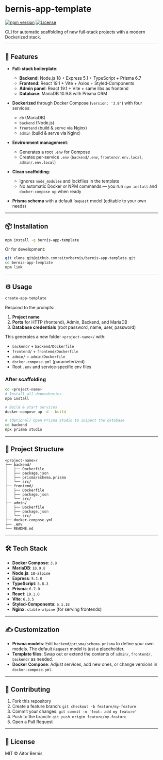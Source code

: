 # bernis-app-template

[![npm version](https://img.shields.io/npm/v/bernis-app-template.svg)](https://www.npmjs.com/package/bernis-app-template) [![License](https://img.shields.io/npm/l/bernis-app-template.svg)](LICENSE)

CLI for automatic scaffolding of new full-stack projects with a modern Dockerized stack.

---

## 🚀 Features

* **Full-stack boilerplate**:

  * **Backend**: Node.js 18 + Express 5.1 + TypeScript + Prisma 6.7
  * **Frontend**: React 19.1 + Vite + Axios + Styled‑Components
  * **Admin panel**: React 19.1 + Vite + same libs as frontend
  * **Database**: MariaDB 10.9.8 with Prisma ORM
* **Dockerized** through Docker Compose (`version: '3.8'`) with four services:

  * `db` (MariaDB)
  * `backend` (Node.js)
  * `frontend` (build & serve via Nginx)
  * `admin` (build & serve via Nginx)
* **Environment management**:

  * Generates a root `.env` for Compose
  * Creates per‑service `.env` (`backend/.env`, `frontend/.env.local`, `admin/.env.local`)
* **Clean scaffolding**:

  * Ignores `node_modules` and lockfiles in the template
  * No automatic Docker or NPM commands — you run `npm install` and `docker-compose up` when ready
* **Prisma schema** with a default `Request` model (editable to your own needs)

---

## 📦 Installation

```bash
npm install -g bernis-app-template
```

Or for development:

```bash
git clone git@github.com:aitorbernis/bernis-app-template.git
cd bernis-app-template
npm link
```

---

## ⚙️ Usage

```bash
create-app-template
```

Respond to the prompts:

1. **Project name**
2. **Ports** for HTTP (frontend), Admin, Backend, and MariaDB
3. **Database credentials** (root password, name, user, password)

This generates a new folder `<project-name>/` with:

* `backend/` + `backend/Dockerfile`
* `frontend/` + `frontend/Dockerfile`
* `admin/` + `admin/Dockerfile`
* `docker-compose.yml` (parameterized)
* Root `.env` and service‑specific env files

### After scaffolding

```bash
cd <project-name>
# Install all dependencies
npm install

# Build & start services
docker-compose up -d --build

# (Optional) Open Prisma Studio to inspect the database
cd backend
npx prisma studio
```

---

## 📁 Project Structure

```
<project-name>/
├── backend/
│   ├── Dockerfile
│   ├── package.json
│   ├── prisma/schema.prisma
│   └── src/
├── frontend/
│   ├── Dockerfile
│   ├── package.json
│   └── src/
├── admin/
│   ├── Dockerfile
│   ├── package.json
│   └── src/
├── docker-compose.yml
├── .env
└── README.md
```

---

## 🛠 Tech Stack

* **Docker Compose**: `3.8`
* **MariaDB**: `10.9.8`
* **Node.js**: `18-alpine`
* **Express**: `5.1.0`
* **TypeScript**: `5.8.3`
* **Prisma**: `6.7.0`
* **React**: `19.1.0`
* **Vite**: `6.3.5`
* **Styled‑Components**: `6.1.18`
* **Nginx**: `stable-alpine` (for serving frontends)

---

## ✍️ Customization

* **Prisma models**: Edit `backend/prisma/schema.prisma` to define your own models. The default `Request` model is just a placeholder.
* **Template files**: Swap out or extend the contents of `admin/`, `frontend/`, `backend/` as needed.
* **Docker Compose**: Adjust services, add new ones, or change versions in `docker-compose.yml`.

---

## 🤝 Contributing

1. Fork this repository
2. Create a feature branch: `git checkout -b feature/my-feature`
3. Commit your changes: `git commit -m 'feat: add my feature'`
4. Push to the branch: `git push origin feature/my-feature`
5. Open a Pull Request

---

## 📄 License

MIT © Aitor Bernis
